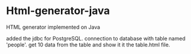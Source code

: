 # Html-generator-java
HTML generator implemented on Java

added the jdbc for PostgreSQL.
connection to database with table named 'people'.
get 10 data from the table and show it it the table.html file.
